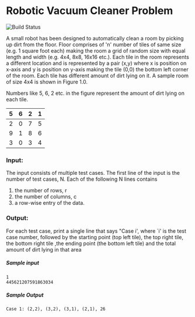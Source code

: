 # Robotic Vacuum Cleaner Problem



![Build Status](https://travis-ci.org/joemccann/dillinger.svg?branch=master)

 A small robot has been designed to automatically clean a room by picking up dirt from the floor.
Floor comprises of 'n' number of tiles of same size (e.g. 1 square foot each) making the room a grid of random size with equal length and width (e.g. 4x4, 8x8, 16x16 etc.). 
Each tile in the room represents a different location and is represented by a pair (x,y) where x is position on x-axis and y is position on y-axis making the tile (0,0) the bottom left corner of the room. 
Each tile has different amount of dirt lying on it. A sample room of size 4x4 is shown in Figure 1.0. 

Numbers like 5, 6, 2 etc. in the figure represent the amount of dirt lying on each tile.

| 5 | 6 | 2 | 1 |
|---|---|---|---|
| 2 | 0 | 7 | 5 |
| 9 | 1 | 8 | 6 |
| 3 | 0 | 3 | 4 |

### Input: 
The input consists of multiple test cases. The first line of the input is the number of test cases, N. 
Each of the following N lines contains 

1. the number of rows, r 
2. the number of columns, c 
3. a row-wise entry of the data.


### Output: 
For each test case, print a single line that says "Case i', where `i' is the test case number, followed by the starting point (top left tile), the top right tile, the bottom right tile ,the ending point (the bottom left tile) and the total amount of dirt lying in that area

##### Sample input 

```
1
445621207591863034 
```
##### Sample Output 
```Case 1: (2,2), (3,2), (3,1), (2,1), 26  ```
